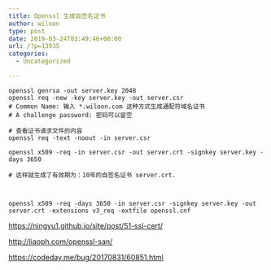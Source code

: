```yaml
---
title: Openssl 生成自签名证书
author: wiloon
type: post
date: 2019-03-24T03:49:46+00:00
url: /?p=13935
categories:
  - Uncategorized

---
```

```bash# 生成私钥
openssl genrsa -out server.key 2048
openssl req -new -key server.key -out server.csr
# Common Name: 输入 *.wiloon.com 这种方式生成通配符域名证书
# A challenge password: 密码可以留空

# 查看证书请求文件的内容
openssl req -text -noout -in server.csr

openssl x509 -req -in server.csr -out server.crt -signkey server.key -days 3650

# 这样就生成了有效期为：10年的自签名证书 server.crt.



openssl x509 -req -days 3650 -in server.csr -signkey server.key -out server.crt -extensions v3_req -extfile openssl.cnf

```

https://ningyu1.github.io/site/post/51-ssl-cert/
  
http://liaoph.com/openssl-san/
  
https://codeday.me/bug/20170831/60851.html